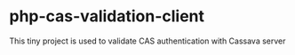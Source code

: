 # php-cas-validation-client
This tiny project is used to validate CAS authentication with Cassava server
